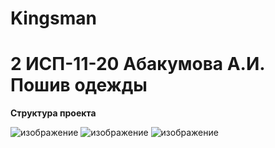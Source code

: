 # Kingsman

<h1> 2 ИСП-11-20 Абакумова А.И. Пошив одежды </h1>

<b> Структура проекта </b>

![изображение](https://user-images.githubusercontent.com/99207233/224019432-bbef25b5-5acf-4762-a686-bb5f19300ce9.png)
![изображение](https://user-images.githubusercontent.com/99207233/224019475-badc5540-4b86-41c9-b6aa-02b0c91488e9.png)
![изображение](https://user-images.githubusercontent.com/99207233/224019542-57c60f22-6e39-4977-867a-0f21ef2a8b23.png)
